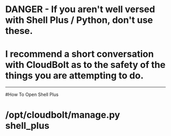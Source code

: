 # DANGER - If you aren't well versed with Shell Plus / Python, don't use these.
# I recommend a short conversation with CloudBolt as to the safety of the things you are attempting to do.
-----------------------

#How To Open Shell Plus
# /opt/cloudbolt/manage.py shell_plus
